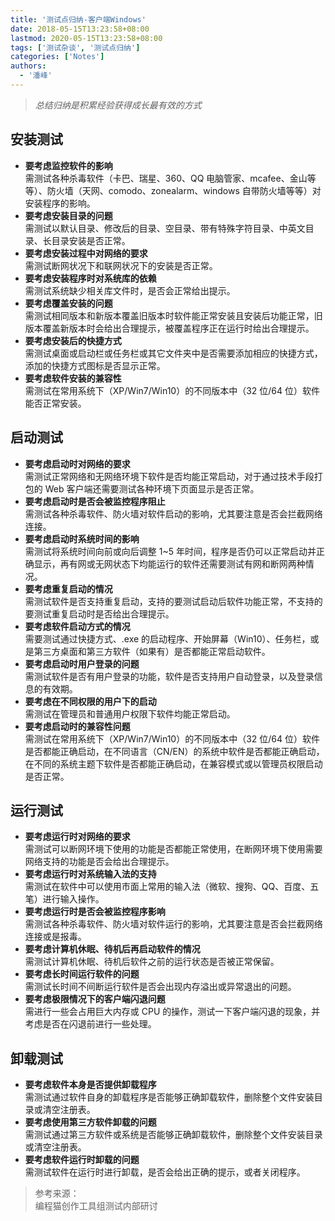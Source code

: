 ```yaml
---
title: '测试点归纳-客户端Windows'
date: 2018-05-15T13:23:58+08:00
lastmod: 2020-05-15T13:23:58+08:00
tags: ['测试杂谈', '测试点归纳']
categories: ['Notes']
authors:
  - '潘峰'
---
```


> _总结归纳是积累经验获得成长最有效的方式_

## 安装测试

- **要考虑监控软件的影响**  
  需测试各种杀毒软件（卡巴、瑞星、360、QQ 电脑管家、mcafee、金山等等）、防火墙（天网、comodo、zonealarm、windows 自带防火墙等等）对安装程序的影响。
- **要考虑安装目录的问题**  
  需测试以默认目录、修改后的目录、空目录、带有特殊字符目录、中英文目录、长目录安装是否正常。
- **要考虑安装过程中对网络的要求**  
  需测试断网状况下和联网状况下的安装是否正常。
- **要考虑安装程序时对系统库的依赖**  
  需测试系统缺少相关库文件时，是否会正常给出提示。
- **要考虑覆盖安装的问题**  
  需测试相同版本和新版本覆盖旧版本时软件能正常安装且安装后功能正常，旧版本覆盖新版本时会给出合理提示，被覆盖程序正在运行时给出合理提示。
- **要考虑安装后的快捷方式**  
  需测试桌面或启动栏或任务栏或其它文件夹中是否需要添加相应的快捷方式，添加的快捷方式图标是否显示正常。
- **要考虑软件安装的兼容性**  
  需测试在常用系统下（XP/Win7/Win10）的不同版本中（32 位/64 位）软件能否正常安装。

## 启动测试

- **要考虑启动时对网络的要求**  
  需测试正常网络和无网络环境下软件是否均能正常启动，对于通过技术手段打包的 Web 客户端还需要测试各种环境下页面显示是否正常。
- **要考虑启动时是否会被监控程序阻止**  
  需测试各种杀毒软件、防火墙对软件启动的影响，尤其要注意是否会拦截网络连接。
- **要考虑启动时系统时间的影响**  
  需测试将系统时间向前或向后调整 1~5 年时间，程序是否仍可以正常启动并正确显示，再有网或无网状态下均能运行的软件还需要测试有网和断网两种情况。
- **要考虑重复启动的情况**  
  需测试软件是否支持重复启动，支持的要测试启动后软件功能正常，不支持的要测试重复启动时是否给出合理提示。
- **要考虑软件启动方式的情况**  
  需要测试通过快捷方式、.exe 的启动程序、开始屏幕（Win10）、任务栏，或是第三方桌面和第三方软件（如果有）是否都能正常启动软件。
- **要考虑启动时用户登录的问题**  
  需测试软件是否有用户登录的功能，软件是否支持用户自动登录，以及登录信息的有效期。
- **要考虑在不同权限的用户下的启动**  
  需测试在管理员和普通用户权限下软件均能正常启动。
- **要考虑启动时的兼容性问题**  
  需测试在常用系统下（XP/Win7/Win10）的不同版本中（32 位/64 位）软件是否都能正确启动，在不同语言（CN/EN）的系统中软件是否都能正确启动，在不同的系统主题下软件是否都能正确启动，在兼容模式或以管理员权限启动是否正常。

## 运行测试

- **要考虑运行时对网络的要求**  
  需测试可以断网环境下使用的功能是否都能正常使用，在断网环境下使用需要网络支持的功能是否会给出合理提示。
- **要考虑运行时对系统输入法的支持**  
  需测试在软件中可以使用市面上常用的输入法（微软、搜狗、QQ、百度、五笔）进行输入操作。
- **要考虑运行时是否会被监控程序影响**  
  需测试各种杀毒软件、防火墙对软件运行的影响，尤其要注意是否会拦截网络连接或是报毒。
- **要考虑计算机休眠、待机后再启动软件的情况**  
  需测试计算机休眠、待机后软件之前的运行状态是否被正常保留。
- **要考虑长时间运行软件的问题**  
  需测试长时间不间断运行软件是否会出现内存溢出或异常退出的问题。
- **要考虑极限情况下的客户端闪退问题**  
  需进行一些会占用巨大内存或 CPU 的操作，测试一下客户端闪退的现象，并考虑是否在闪退前进行一些处理。

## 卸载测试

- **要考虑软件本身是否提供卸载程序**  
  需测试通过软件自身的卸载程序是否能够正确卸载软件，删除整个文件安装目录或清空注册表。
- **要考虑使用第三方软件卸载的问题**  
  需测试通过第三方软件或系统是否能够正确卸载软件，删除整个文件安装目录或清空注册表。
- **要考虑软件运行时卸载的问题**  
  需测试软件在运行时进行卸载，是否会给出正确的提示，或者关闭程序。

> 参考来源：  
> 编程猫创作工具组测试内部研讨
